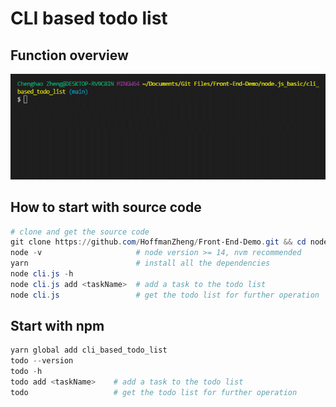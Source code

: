 # CLI based todo list

## Function overview

![](https://github.com/HoffmanZheng/Front-End-Demo/blob/main/images/cli_based_todo_list.gif)

## How to start with source code

```powershell
# clone and get the source code
git clone https://github.com/HoffmanZheng/Front-End-Demo.git && cd node.js_basic/file_based_todo_list    
node -v                     # node version >= 14, nvm recommended
yarn                        # install all the dependencies
node cli.js -h    
node cli.js add <taskName>  # add a task to the todo list
node cli.js                 # get the todo list for further operation
```

## Start with npm

```powershell
yarn global add cli_based_todo_list
todo --version
todo -h
todo add <taskName>    # add a task to the todo list
todo                   # get the todo list for further operation
```

